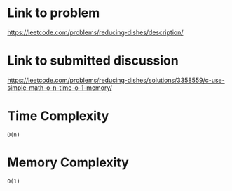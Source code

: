 # Link to problem
https://leetcode.com/problems/reducing-dishes/description/

# Link to submitted discussion
https://leetcode.com/problems/reducing-dishes/solutions/3358559/c-use-simple-math-o-n-time-o-1-memory/

# Time Complexity
`O(n)`

# Memory Complexity
`O(1)`

